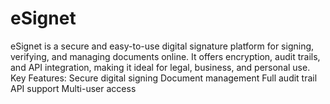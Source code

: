 # eSignet
eSignet is a secure and easy-to-use digital signature platform for signing, verifying, and managing documents online. It offers encryption, audit trails, and API integration, making it ideal for legal, business, and personal use.  Key Features:  Secure digital signing  Document management  Full audit trail  API support  Multi-user access
